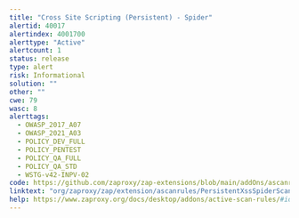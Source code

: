 ```yaml
---
title: "Cross Site Scripting (Persistent) - Spider"
alertid: 40017
alertindex: 4001700
alerttype: "Active"
alertcount: 1
status: release
type: alert
risk: Informational
solution: ""
other: ""
cwe: 79
wasc: 8
alerttags: 
  - OWASP_2017_A07
  - OWASP_2021_A03
  - POLICY_DEV_FULL
  - POLICY_PENTEST
  - POLICY_QA_FULL
  - POLICY_QA_STD
  - WSTG-v42-INPV-02
code: https://github.com/zaproxy/zap-extensions/blob/main/addOns/ascanrules/src/main/java/org/zaproxy/zap/extension/ascanrules/PersistentXssSpiderScanRule.java
linktext: "org/zaproxy/zap/extension/ascanrules/PersistentXssSpiderScanRule.java"
help: https://www.zaproxy.org/docs/desktop/addons/active-scan-rules/#id-40014
---
```


